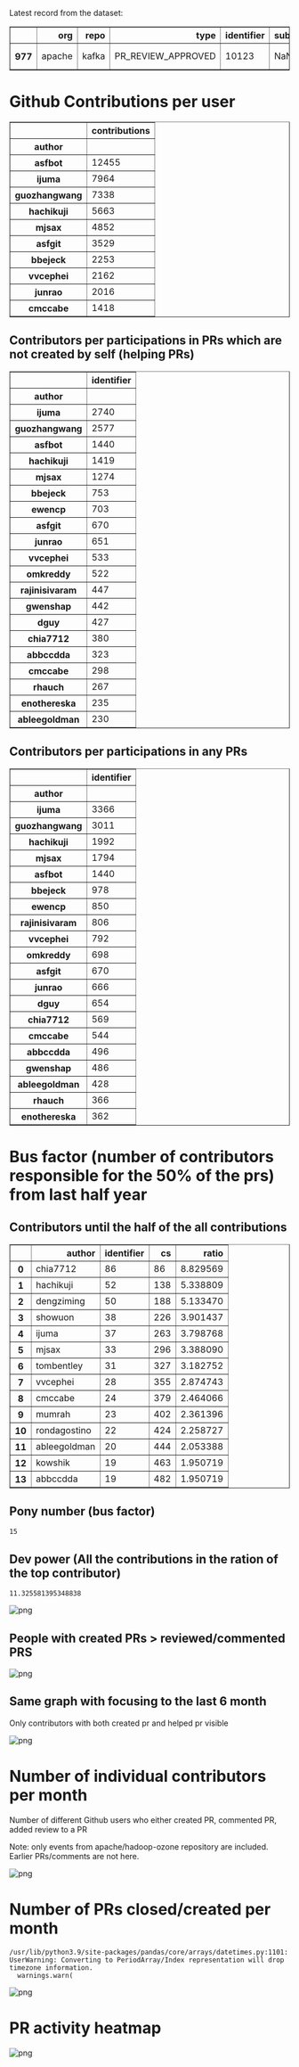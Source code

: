 Latest record from the dataset:




<div>
<table border="1" class="dataframe">
  <thead>
    <tr style="text-align: right;">
      <th></th>
      <th>org</th>
      <th>repo</th>
      <th>type</th>
      <th>identifier</th>
      <th>subidentifier</th>
      <th>date</th>
      <th>author</th>
      <th>owner</th>
      <th>project</th>
    </tr>
  </thead>
  <tbody>
    <tr>
      <th>977</th>
      <td>apache</td>
      <td>kafka</td>
      <td>PR_REVIEW_APPROVED</td>
      <td>10123</td>
      <td>NaN</td>
      <td>2021-02-14 07:25:40+00:00</td>
      <td>chia7712</td>
      <td>ijuma</td>
      <td>kafka</td>
    </tr>
  </tbody>
</table>
</div>



# Github Contributions per user





<div>
<table border="1" class="dataframe">
  <thead>
    <tr style="text-align: right;">
      <th></th>
      <th>contributions</th>
    </tr>
    <tr>
      <th>author</th>
      <th></th>
    </tr>
  </thead>
  <tbody>
    <tr>
      <th>asfbot</th>
      <td>12455</td>
    </tr>
    <tr>
      <th>ijuma</th>
      <td>7964</td>
    </tr>
    <tr>
      <th>guozhangwang</th>
      <td>7338</td>
    </tr>
    <tr>
      <th>hachikuji</th>
      <td>5663</td>
    </tr>
    <tr>
      <th>mjsax</th>
      <td>4852</td>
    </tr>
    <tr>
      <th>asfgit</th>
      <td>3529</td>
    </tr>
    <tr>
      <th>bbejeck</th>
      <td>2253</td>
    </tr>
    <tr>
      <th>vvcephei</th>
      <td>2162</td>
    </tr>
    <tr>
      <th>junrao</th>
      <td>2016</td>
    </tr>
    <tr>
      <th>cmccabe</th>
      <td>1418</td>
    </tr>
  </tbody>
</table>
</div>



## Contributors per participations in PRs which are not created by self (helping PRs)




<div>
<table border="1" class="dataframe">
  <thead>
    <tr style="text-align: right;">
      <th></th>
      <th>identifier</th>
    </tr>
    <tr>
      <th>author</th>
      <th></th>
    </tr>
  </thead>
  <tbody>
    <tr>
      <th>ijuma</th>
      <td>2740</td>
    </tr>
    <tr>
      <th>guozhangwang</th>
      <td>2577</td>
    </tr>
    <tr>
      <th>asfbot</th>
      <td>1440</td>
    </tr>
    <tr>
      <th>hachikuji</th>
      <td>1419</td>
    </tr>
    <tr>
      <th>mjsax</th>
      <td>1274</td>
    </tr>
    <tr>
      <th>bbejeck</th>
      <td>753</td>
    </tr>
    <tr>
      <th>ewencp</th>
      <td>703</td>
    </tr>
    <tr>
      <th>asfgit</th>
      <td>670</td>
    </tr>
    <tr>
      <th>junrao</th>
      <td>651</td>
    </tr>
    <tr>
      <th>vvcephei</th>
      <td>533</td>
    </tr>
    <tr>
      <th>omkreddy</th>
      <td>522</td>
    </tr>
    <tr>
      <th>rajinisivaram</th>
      <td>447</td>
    </tr>
    <tr>
      <th>gwenshap</th>
      <td>442</td>
    </tr>
    <tr>
      <th>dguy</th>
      <td>427</td>
    </tr>
    <tr>
      <th>chia7712</th>
      <td>380</td>
    </tr>
    <tr>
      <th>abbccdda</th>
      <td>323</td>
    </tr>
    <tr>
      <th>cmccabe</th>
      <td>298</td>
    </tr>
    <tr>
      <th>rhauch</th>
      <td>267</td>
    </tr>
    <tr>
      <th>enothereska</th>
      <td>235</td>
    </tr>
    <tr>
      <th>ableegoldman</th>
      <td>230</td>
    </tr>
  </tbody>
</table>
</div>



## Contributors per participations in any PRs




<div>
<table border="1" class="dataframe">
  <thead>
    <tr style="text-align: right;">
      <th></th>
      <th>identifier</th>
    </tr>
    <tr>
      <th>author</th>
      <th></th>
    </tr>
  </thead>
  <tbody>
    <tr>
      <th>ijuma</th>
      <td>3366</td>
    </tr>
    <tr>
      <th>guozhangwang</th>
      <td>3011</td>
    </tr>
    <tr>
      <th>hachikuji</th>
      <td>1992</td>
    </tr>
    <tr>
      <th>mjsax</th>
      <td>1794</td>
    </tr>
    <tr>
      <th>asfbot</th>
      <td>1440</td>
    </tr>
    <tr>
      <th>bbejeck</th>
      <td>978</td>
    </tr>
    <tr>
      <th>ewencp</th>
      <td>850</td>
    </tr>
    <tr>
      <th>rajinisivaram</th>
      <td>806</td>
    </tr>
    <tr>
      <th>vvcephei</th>
      <td>792</td>
    </tr>
    <tr>
      <th>omkreddy</th>
      <td>698</td>
    </tr>
    <tr>
      <th>asfgit</th>
      <td>670</td>
    </tr>
    <tr>
      <th>junrao</th>
      <td>666</td>
    </tr>
    <tr>
      <th>dguy</th>
      <td>654</td>
    </tr>
    <tr>
      <th>chia7712</th>
      <td>569</td>
    </tr>
    <tr>
      <th>cmccabe</th>
      <td>544</td>
    </tr>
    <tr>
      <th>abbccdda</th>
      <td>496</td>
    </tr>
    <tr>
      <th>gwenshap</th>
      <td>486</td>
    </tr>
    <tr>
      <th>ableegoldman</th>
      <td>428</td>
    </tr>
    <tr>
      <th>rhauch</th>
      <td>366</td>
    </tr>
    <tr>
      <th>enothereska</th>
      <td>362</td>
    </tr>
  </tbody>
</table>
</div>



# Bus factor (number of contributors responsible for the 50% of the prs) from last half year

## Contributors until the half of the all contributions




<div>
<table border="1" class="dataframe">
  <thead>
    <tr style="text-align: right;">
      <th></th>
      <th>author</th>
      <th>identifier</th>
      <th>cs</th>
      <th>ratio</th>
    </tr>
  </thead>
  <tbody>
    <tr>
      <th>0</th>
      <td>chia7712</td>
      <td>86</td>
      <td>86</td>
      <td>8.829569</td>
    </tr>
    <tr>
      <th>1</th>
      <td>hachikuji</td>
      <td>52</td>
      <td>138</td>
      <td>5.338809</td>
    </tr>
    <tr>
      <th>2</th>
      <td>dengziming</td>
      <td>50</td>
      <td>188</td>
      <td>5.133470</td>
    </tr>
    <tr>
      <th>3</th>
      <td>showuon</td>
      <td>38</td>
      <td>226</td>
      <td>3.901437</td>
    </tr>
    <tr>
      <th>4</th>
      <td>ijuma</td>
      <td>37</td>
      <td>263</td>
      <td>3.798768</td>
    </tr>
    <tr>
      <th>5</th>
      <td>mjsax</td>
      <td>33</td>
      <td>296</td>
      <td>3.388090</td>
    </tr>
    <tr>
      <th>6</th>
      <td>tombentley</td>
      <td>31</td>
      <td>327</td>
      <td>3.182752</td>
    </tr>
    <tr>
      <th>7</th>
      <td>vvcephei</td>
      <td>28</td>
      <td>355</td>
      <td>2.874743</td>
    </tr>
    <tr>
      <th>8</th>
      <td>cmccabe</td>
      <td>24</td>
      <td>379</td>
      <td>2.464066</td>
    </tr>
    <tr>
      <th>9</th>
      <td>mumrah</td>
      <td>23</td>
      <td>402</td>
      <td>2.361396</td>
    </tr>
    <tr>
      <th>10</th>
      <td>rondagostino</td>
      <td>22</td>
      <td>424</td>
      <td>2.258727</td>
    </tr>
    <tr>
      <th>11</th>
      <td>ableegoldman</td>
      <td>20</td>
      <td>444</td>
      <td>2.053388</td>
    </tr>
    <tr>
      <th>12</th>
      <td>kowshik</td>
      <td>19</td>
      <td>463</td>
      <td>1.950719</td>
    </tr>
    <tr>
      <th>13</th>
      <td>abbccdda</td>
      <td>19</td>
      <td>482</td>
      <td>1.950719</td>
    </tr>
  </tbody>
</table>
</div>



## Pony number (bus factor)




    15



## Dev power (All the contributions in the ration of the top contributor)




    11.325581395348838




    
![png](github-contributions_files/github-contributions_18_0.png)
    


## People with created PRs > reviewed/commented PRS


    
![png](github-contributions_files/github-contributions_21_0.png)
    


## Same graph with focusing to the last 6 month

Only contributors with both created pr and helped pr visible


    
![png](github-contributions_files/github-contributions_25_0.png)
    


# Number of individual contributors per month

Number of different Github users who either created PR, commented PR, added review to a PR

Note: only events from apache/hadoop-ozone repository are included. Earlier PRs/comments are not here.


    
![png](github-contributions_files/github-contributions_28_0.png)
    


# Number of PRs closed/created per month

    /usr/lib/python3.9/site-packages/pandas/core/arrays/datetimes.py:1101: UserWarning: Converting to PeriodArray/Index representation will drop timezone information.
      warnings.warn(



    
![png](github-contributions_files/github-contributions_31_0.png)
    


# PR activity heatmap


    
![png](github-contributions_files/github-contributions_34_0.png)
    

